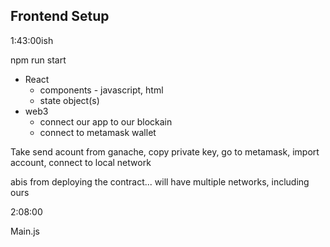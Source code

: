## Frontend Setup

1:43:00ish

npm run start

* React 
    * components - javascript, html
    * state object(s)
* web3
    * connect our app to our blockain
    * connect to metamask wallet


Take send acount from ganache, copy private key, go to metamask,
import account, connect to local network

abis from deploying the contract... will have multiple networks, including ours

2:08:00

Main.js